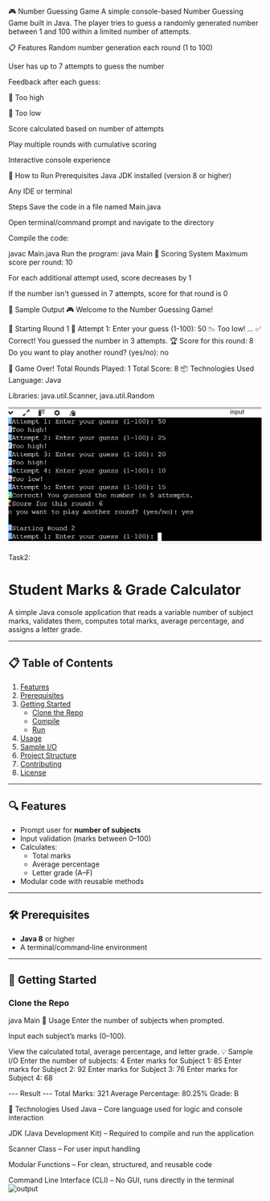 🎮 Number Guessing Game
A simple console-based Number Guessing Game built in Java. The player tries to guess a randomly generated number between 1 and 100 within a limited number of attempts.

📋 Features
Random number generation each round (1 to 100)

User has up to 7 attempts to guess the number

Feedback after each guess:

🔼 Too high

🔽 Too low

Score calculated based on number of attempts

Play multiple rounds with cumulative scoring

Interactive console experience

🚀 How to Run
Prerequisites
Java JDK installed (version 8 or higher)

Any IDE or terminal

Steps
Save the code in a file named Main.java

Open terminal/command prompt and navigate to the directory

Compile the code:

javac Main.java
Run the program:
java Main
🧮 Scoring System
Maximum score per round: 10

For each additional attempt used, score decreases by 1

If the number isn't guessed in 7 attempts, score for that round is 0

📝 Sample Output
🎮 Welcome to the Number Guessing Game!

🔁 Starting Round 1
🔢 Attempt 1: Enter your guess (1-100): 50
📉 Too low!
...
✅ Correct! You guessed the number in 3 attempts.
🏆 Score for this round: 8
Do you want to play another round? (yes/no): no

🎉 Game Over!
Total Rounds Played: 1
Total Score: 8
📦 Technologies Used
Language: Java

Libraries: java.util.Scanner, java.util.Random

![output](1.png) 



Task2:
# Student Marks & Grade Calculator

A simple Java console application that reads a variable number of subject marks, validates them, computes total marks, average percentage, and assigns a letter grade.

---

## 📋 Table of Contents

1. [Features](#features)  
2. [Prerequisites](#prerequisites)  
3. [Getting Started](#getting-started)  
   - [Clone the Repo](#clone-the-repo)  
   - [Compile](#compile)  
   - [Run](#run)  
4. [Usage](#usage)  
5. [Sample I/O](#sample-io)  
6. [Project Structure](#project-structure)  
7. [Contributing](#contributing)  
8. [License](#license)  

---

## 🔍 Features

- Prompt user for **number of subjects**  
- Input validation (marks between 0–100)  
- Calculates:
  - Total marks  
  - Average percentage  
  - Letter grade (A–F)  
- Modular code with reusable methods  

---

## 🛠 Prerequisites

- **Java 8** or higher  
- A terminal/command‑line environment  

---

## 🚀 Getting Started

### Clone the Repo


java Main
🎯 Usage
Enter the number of subjects when prompted.

Input each subject’s marks (0–100).

View the calculated total, average percentage, and letter grade.
💡 Sample I/O
Enter the number of subjects: 4
Enter marks for Subject 1: 85
Enter marks for Subject 2: 92
Enter marks for Subject 3: 76
Enter marks for Subject 4: 68

--- Result ---
Total Marks: 321
Average Percentage: 80.25%
Grade: B

🧰 Technologies Used
Java – Core language used for logic and console interaction

JDK (Java Development Kit) – Required to compile and run the application

Scanner Class – For user input handling

Modular Functions – For clean, structured, and reusable code

Command Line Interface (CLI) – No GUI, runs directly in the terminal
![output](2.png) 
